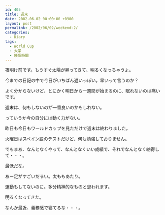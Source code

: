 ```yaml
---
id: 405
title: 週末
date: 2002-06-02 00:00:00 +0900
layout: post
permalink: /2002/06/02/weekend-2/
categories:
  - Diary
tags:
  - World Cup
  - 大学
  - 睡眠時間
---
```

夜明け前です。もうすぐ太陽が昇ってきて、明るくなっちゃうよ。
  
今までの日記の中で今日がいちばん遅いっぽい。早いって言うのか？
  
よく分からないけど、とにかく明日から一週間が始まるのに、眠れないのは痛いです。

週末は、何もしないのが一番良いのかもしれない。
  
っていうか今の自分には動く力がない。
  
昨日も今日もワールドカップを見ただけで週末は終わりました。

火曜日はスペイン語のテストだけど、何も勉強しておりません。
  
でもまあ、なんとなくやって、なんとなくいい成績で、それでなんとなく納得して・・・。
  
最低だな。

あー足がすごいだるい。太ももあたり。
  
運動もしてないのに。多分精神的なものと思われます。

明るくなってきた。
  
なんか最近、義務感で寝てるな・・・。
